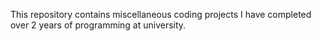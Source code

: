 This repository contains miscellaneous coding projects I have completed over 2 years of programming at university.
